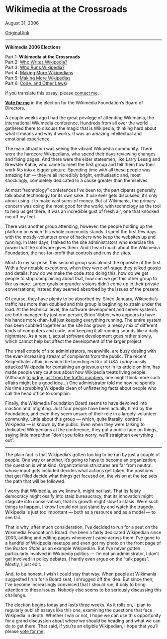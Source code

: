 Wikimedia at the Crossroads
===========================

August 31, 2006

[Original link](http://www.aaronsw.com/weblog/wikiroads)

* * * * *

**Wikimedia 2006 Elections**

Part 1: **Wikimedia at the Crossroads**\
 Part 2: [Who Writes
Wikipedia?](http://aaronsw.com/weblog/whowriteswikipedia)\
 Part 3: [Who Runs
Wikipedia?](http://aaronsw.com/weblog/whorunswikipedia)\
 Part 4: [Making More
Wikipedians](http://aaronsw.com/weblog/morewikipedians)\
 Part 5: [Making More
Wikipedias](http://aaronsw.com/weblog/morewikipedias)\
 Part 6: [Code, and Other
Laws](http://aaronsw.com/weblog/wikicodeislaw)\

If you translate this essay, please [contact me](mailto:me@aaronsw.com).

**[Vote for me](http://en.wikipedia.org/wiki/User:AaronSw/Election)** in
the election for the Wikimedia Foundation’s Board of Directors.

A couple weeks ago I had the great privilege of attending Wikimania, the
international Wikimedia conference. Hundreds from all over the world
gathered there to discuss the magic that is Wikipedia, thinking hard
about what it means and why it works. It was an amazing intellectual and
emotional experience.

The main attraction was seeing the vibrant Wikipedia community. There
were the hardcore Wikipedians, who spend their days reviewing changes
and fixing pages. And there were the elder statesmen, like Larry Lessig
and Brewster Kahle, who came to meet the first group and tell them how
their work fits into a bigger picture. Spending time with all these
people was amazing fun — they’re all incredibly bright, enthusiastic
and, most shockingly, completely dedicated to a cause greater than
themselves.

At most “technology” conferences I’ve been to, the participants
generally talk about technology for its own sake. If *use* ever gets
discussed, it’s only about using it to make vast sums of money. But at
Wikimania, the primary concern was doing the most good for the world,
with technology as the tool to help us get there. It was an incredible
gust of fresh air, one that knocked me off my feet.

There was another group attending, however: the people holding up the
platform on which this whole community stands. I spent the first few
days with the mostly-volunteer crew of hackers who keep the websites up
and running. In later days, I talked to the site administrators who
exercise the power that the software gives them. And I heard much about
the Wikimedia Foundation, the not-for-profit that controls and runs the
sites.

Much to my surprise, this second group was almost the opposite of the
first. With a few notable exceptions, when they were off-stage they
talked gossip and details: how do we make the code stop doing this, how
do we get people to stop complaining about that, how can we get this
other group to like us more. Larger goals or grander visions didn’t come
up in their private conversations; instead they seemed absorbed by the
issues of the present.

Of course, they have plenty to be absorbed by. Since January,
Wikipedia’s traffic has more than doubled and this group is beginning to
strain under the load. At the technical level, the software development
and server systems are both managed by just one person, Brion Vibber,
who appears to have his hands more-than-full just keeping everything
running. The entire system has been cobbled together as the site has
grown, a messy mix of different kinds of computers and code, and keeping
it all running sounds like a daily nightmare. As a result, actual
software development goes rather slowly, which cannot help but affect
the development of the larger project.

The small coterie of site administrators, meanwhile, are busy dealing
with the ever-increasing stream of complaints from the public. The
recent Seigenthaler affair, in which the founding editor of *USA Today*
noisily attacked Wikipedia for containing an grievous error in its
article on him, has made people very cautious about how Wikipedia treats
living people. (Although [to judge just from the traffic
numbers](http://www.aaronsw.com/weblog/wikigrowth), one might think more
such affairs might be a good idea…) One administrator told me how he
spends his time scrubbing Wikipedia clean of unflattering facts about
people who call the head office to complain.

Finally, the Wikimedia Foundation Board seems to have devolved into
inaction and infighting. Just four people have been actually hired by
the Foundation, and even they seem unsure of their role in a
largely-volunteer community. Little about this group — which, quite
literally, controls Wikipedia — is known by the public. Even when they
were talking to dedicated Wikipedians at the conference, they put a
public face on things, saying little more than “don’t you folks worry,
we’ll straighten everything out”.

* * * * *

The plain fact is that Wikipedia’s gotten too big to be run by just a
couple of people. One way or another, it’s going to have to become an
organization; the question is what kind. Organizational structures are
far from neutral: whose input gets included decides what actions get
taken, the positions that get filled decide what things get focused on,
the vision at the top sets the path that will be followed.

I worry that Wikipedia, as we know it, might not last. That its feisty
democracy might ossify into staid bureaucracy, that its innovation might
stagnate into conservatism, that its growth might slow to stasis. Were
such things to happen, I know I could not just stand by and watch the
tragedy. Wikipedia is just too important — both as a resource and as a
model — to see fail.

That is why, after much consideration, I’ve decided to run for a seat on
the Wikimedia Foundation’s Board. I’ve been a fairly dedicated
Wikipedian since 2003, adding and editing pages whenever I came across
them. I’ve gone to a handful of Wikipedia meetups and even got my photo
on the front page of the *Boston Globe* as an example Wikipedian. But
I’ve never gotten particularly involved in Wikipedia politics — I’m not
an administrator, I don’t get involved in policy debates, I hardly even
argue on the “talk pages”. Mostly, I just edit.

And, to be honest, I wish I could stay that way. When people at
Wikimania suggested I run for a Board seat, I shrugged off the idea. But
since then, I’ve become increasingly convinced that I should run, if
only to bring attention to these issues. Nobody else seems to be
seriously discussing this challenge.

The election begins today and lasts three weeks. As it rolls on, I plan
to regularly publish essays like this one, examining the questions that
face Wikipedia in depth. Whether I win or not, I hope we can use this
opportunity for a grand discussion about where we should be heading and
what we can do to get there. That said, if you’re an eligible
Wikipedian, I hope that you’ll please [vote for
me](http://en.wikipedia.org/wiki/User:AaronSw/Election).
